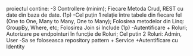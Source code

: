 proiectul contine: 
 -3 Controllere (minim); Fiecare Metoda Crud, REST cu date din baza de date. (1p)
 -Cel puțin 1 relație între tabele din fiecare fel (One to One, Many to Many, One to Many); Folosirea metodelor din Linq: GroupBy, Where, etc; Folosirea Join si Include (1p)
 -Autentificare + Roluri; Autorizare pe endpointuri în funcție de Roluri; Cel putin 2 Roluri: Admin, User 
 -Sa se foloseasca repository pattern + Service 
 +Autentificare cu Identity
